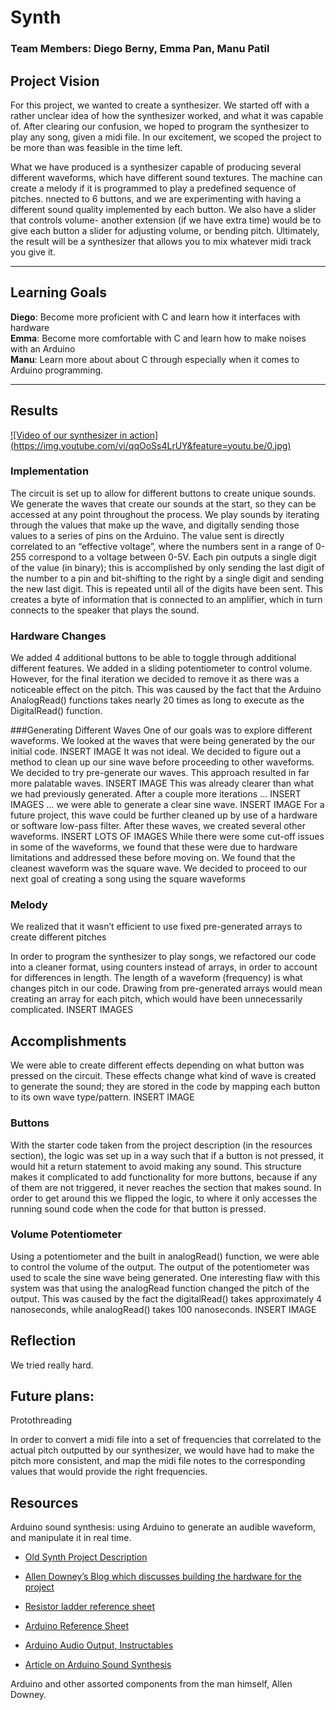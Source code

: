# Synth
### Team Members: Diego Berny, Emma Pan, Manu Patil

## Project Vision
For this project, we wanted to create a synthesizer. We started off with a rather unclear idea of how the synthesizer worked, and what it was capable of. After clearing our confusion, we hoped to program the synthesizer to play any song, given a midi file. In our excitement, we scoped the project to be more than was feasible in the time left. 

What we have produced is a synthesizer capable of producing several different waveforms, which have different sound textures. The machine can create a melody if it is programmed to play a predefined sequence of pitches.
nnected to 6 buttons, and we are experimenting with having a different sound quality implemented by each button. We also have a slider that controls volume- another extension (if we have extra time) would be to give each button a slider for adjusting volume, or bending pitch. Ultimately, the result will be a synthesizer that allows you to mix whatever midi track you give it.  <br>

___

## Learning Goals
**Diego**: Become more proficient with C and learn how it interfaces with hardware <br>
**Emma**: Become more comfortable with C and learn how to make noises with an Arduino <br>
**Manu**: Learn more about about C through especially when it comes to Arduino programming. <br>

___

## Results

[![Video of our synthesizer in action] (https://img.youtube.com/vi/qqOoSs4LrUY&feature=youtu.be/0.jpg)](https://www.youtube.com/watch?v=qqOoSs4LrUY&feature=youtu.be)

### Implementation
The circuit is set up to allow for different buttons to create unique sounds. We generate the waves that create our sounds at the start, so they can be accessed at any point throughout the process. We play sounds by iterating through the values that make up the wave, and digitally sending those values to a series of pins on the Arduino. The value sent is directly correlated to an “effective voltage”, where the numbers sent in a range of 0-255 correspond to a voltage between 0-5V. Each pin outputs a single digit of the value (in binary); this is accomplished by only sending the last digit of the number to a pin and bit-shifting to the right by a single digit and sending the new last digit. This is repeated until all of the digits have been sent. This creates a byte of information that is connected to an amplifier, which in turn connects to the speaker that plays the sound.

### Hardware Changes
We added 4 additional buttons to be able to toggle through additional different features. We added in a sliding potentiometer to control volume. However, for the final iteration we decided to remove it as there was a noticeable effect on the pitch. This was caused by the fact that the Arduino AnalogRead() functions takes nearly 20 times as long to execute as the DigitalRead() function.

###Generating Different Waves
One of our goals was to explore different waveforms. We looked at the waves that were being generated by the our initial code. 
INSERT IMAGE
It was not ideal. 
We decided to figure out a method to clean up our sine wave before proceeding to other waveforms. We decided to try pre-generate our waves. This approach resulted in far more palatable waves.
INSERT IMAGE
This was already clearer than what we had previously generated. After a couple more iterations ...
INSERT IMAGES
… we were able to generate a clear sine wave.
INSERT IMAGE
For a future project, this wave could be further cleaned up by use of a hardware or software low-pass filter.
After these waves, we created several other waveforms.
INSERT LOTS OF IMAGES
While there were some cut-off issues in some of the waveforms, we found that these were due to hardware limitations and addressed these before moving on. 
We found that the cleanest waveform was the square wave. We decided to proceed to our next goal of creating a song using the square waveforms

### Melody

We realized that it wasn’t efficient to use fixed pre-generated arrays to create different pitches


In order to program the synthesizer to play songs, we refactored our code into a cleaner format, using counters instead of arrays, in order to account for differences in length. The length of a waveform (frequency) is what changes pitch in our code. Drawing from pre-generated arrays would mean creating an array for each pitch, which would have been unnecessarily complicated. 
INSERT IMAGES

## Accomplishments

We were able to create different effects depending on what button was pressed on the circuit. These effects change what kind of wave is created to generate the sound;  they are stored in the code by mapping each button to its own wave type/pattern.
INSERT IMAGE

### Buttons
With the starter code taken from the project description (in the resources section), the logic was set up in a way such that if a button is not pressed, it would hit a return statement to avoid making any sound. This structure makes it complicated to add functionality for more buttons, because if any of them are not triggered, it never reaches the section that makes sound. In order to get around this we flipped the logic, to where it only accesses the running sound code when the code for that button is pressed. 

### Volume Potentiometer


Using a potentiometer and the built in analogRead() function, we were able to control the volume of the output. The output of the potentiometer was used to scale the sine wave being generated. One interesting flaw with this system was that using the analogRead function changed the pitch of the output. This was caused by the fact the digitalRead() takes approximately 4 nanoseconds, while analogRead() takes 100 nanoseconds.
INSERT IMAGE

## Reflection
We tried really hard. 

## Future plans: 
Protothreading

In order to convert a midi file into a set of frequencies that correlated to the actual pitch outputted by our synthesizer, we would have had to make the pitch more consistent, and map the midi file notes to the corresponding values that would provide the right frequencies.

## Resources

Arduino sound synthesis: using Arduino to generate an audible waveform, and manipulate it in real time.

+ [Old Synth Project Description](https://sites.google.com/site/softwaresystems2015/backlog/projects)

+ [ Allen Downey’s Blog which discusses building the hardware for the project](https://thinkdsp.blogspot.com/2014/02/build-softsyssynth.html)

+ [Resistor ladder reference sheet](https://www.digikey.com/product-detail/en/bourns-inc/4310R-R2R-103LF/4310R-R2R-103LF-ND/3741102)

+ [Arduino Reference Sheet](https://www.arduino.cc/reference/en/)

+ [Arduino Audio Output, Instructables](https://www.instructables.com/id/Arduino-Audio-Output/)

+ [Article on Arduino Sound Synthesis](https://makezine.com/projects/make-35/advanced-arduino-sound-synthesis/)


Arduino and other assorted components from the man himself, Allen Downey. 
